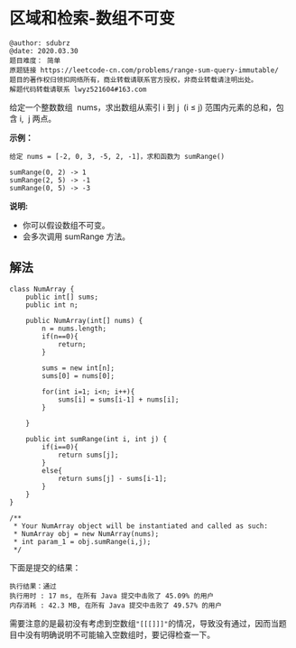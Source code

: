 # 区域和检索-数组不可变

```
@author: sdubrz
@date: 2020.03.30
题目难度： 简单
原题链接 https://leetcode-cn.com/problems/range-sum-query-immutable/
题目的著作权归领扣网络所有，商业转载请联系官方授权，非商业转载请注明出处。
解题代码转载请联系 lwyz521604#163.com
```

给定一个整数数组  nums，求出数组从索引 i 到 j  (i ≤ j) 范围内元素的总和，包含 i,  j 两点。

**示例：**

```
给定 nums = [-2, 0, 3, -5, 2, -1]，求和函数为 sumRange()

sumRange(0, 2) -> 1
sumRange(2, 5) -> -1
sumRange(0, 5) -> -3
```

**说明:**

+ 你可以假设数组不可变。
+ 会多次调用 sumRange 方法。

## 解法

```
class NumArray {
    public int[] sums;
    public int n;

    public NumArray(int[] nums) {
        n = nums.length;
        if(n==0){
            return;
        }

        sums = new int[n];
        sums[0] = nums[0];

        for(int i=1; i<n; i++){
            sums[i] = sums[i-1] + nums[i];
        }

    }
    
    public int sumRange(int i, int j) {
        if(i==0){
            return sums[j];
        }
        else{
            return sums[j] - sums[i-1];
        }
    }
}

/**
 * Your NumArray object will be instantiated and called as such:
 * NumArray obj = new NumArray(nums);
 * int param_1 = obj.sumRange(i,j);
 */
```

下面是提交的结果：

```
执行结果：通过
执行用时 : 17 ms, 在所有 Java 提交中击败了 45.09% 的用户
内存消耗 : 42.3 MB, 在所有 Java 提交中击败了 49.57% 的用户
```

需要注意的是最初没有考虑到空数组``"[[[]]]"``的情况，导致没有通过，因而当题目中没有明确说明不可能输入空数组时，要记得检查一下。


